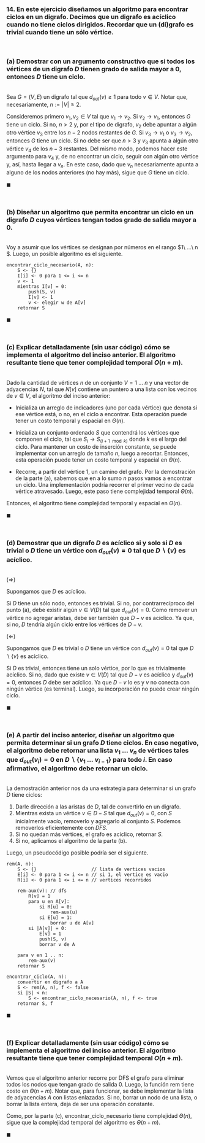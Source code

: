 ### 14. En este ejercicio diseñamos un algoritmo para encontrar ciclos en un digrafo. Decimos que un digrafo es acíclico cuando no tiene ciclos dirigidos. Recordar que un (di)grafo es trivial cuando tiene un sólo vértice.

<br>

### (a) Demostrar con un argumento constructivo que si todos los vértices de un digrafo $D$ tienen grado de salida mayor a $0$, entonces $D$ tiene un ciclo.

\
Sea $G = (V, E)$ un digrafo tal que $d_{out}(v) \geq 1$ para todo $v \in V$. Notar que, necesariamente, $n := |V| \geq 2$.

Consideremos primero $v_1, v_2 \in V$ tal que $v_1 \to v_2$. Si $v_2 \to v_1$, entonces $G$ tiene un ciclo. Si no, $n > 2$ y, por el tipo de digrafo, $v_2$ debe apuntar a algún otro vértice $v_3$ entre los $n - 2$ nodos restantes de $G$. Si $v_3 \to v_1$ o $v_3 \to v_2$, entonces $G$ tiene un ciclo. Si no debe ser que $n > 3$ y $v_3$ apunta a algún otro vértice $v_4$ de los $n - 3$ restantes. Del mismo modo, podemos hacer este argumento para $v_4$ y, de no encontrar un ciclo, seguir con algún otro vértice y, así, hasta llegar a $v_n$. En este caso, dado que $v_n$ necesariamente apunta a alguno de los nodos anteriores (no hay más), sigue que $G$ tiene un ciclo.

$\blacksquare$


<br>

### (b) Diseñar un algoritmo que permita encontrar un ciclo en un digrafo $D$ cuyos vértices tengan todos grado de salida mayor a $0$.

\
Voy a asumir que los vértices se designan por números en el rango $1\ ...\ n $. Luego, un posible algoritmo es el siguiente.

```
encontrar_ciclo_necesario(A, n):
    S <- {}
    I[i] <- 0 para 1 <= i <= n
    v <- 1
    mientras I[v] = 0:
        push(S, v)
        I[v] <- 1
        v <- elegir w de A[v]
    retornar S
```
$\blacksquare$


<br>

### (c) Explicar detalladamente (sin usar código) cómo se implementa el algoritmo del inciso anterior. El algoritmo resultante tiene que tener complejidad temporal $O(n + m)$.

\
Dado la cantidad de vértices $n$ de un conjunto $V = 1\ ...\ n$ y una vector de adyacencias $N$, tal que $N[v]$ contiene un puntero a una lista con los vecinos de $v \in V$, el algoritmo del inciso anterior:

- Inicializa un arreglo de indicadores (uno por cada vértice) que denota si ese vértice está, o no, en el ciclo a encontrar. Esta operación puede tener un costo temporal y espacial en $\Theta(n)$.
- Inicializa un conjunto ordenado $S$ que contendrá los vértices que componen el ciclo, tal que $S_i \to S_{(i+1\mod k)}$ donde $k$ es el largo del ciclo. Para mantener un costo de inserción constante, se puede implementar con un arreglo de tamaño $n$, luego a recortar. Entonces, esta operación puede tener un costo temporal y espacial en $\Theta(n)$.

- Recorre, a partir del vértice $1$, un camino del grafo. Por la demostración de la parte (a), sabemos que en a lo sumo $n$ pasos vamos a encontrar un ciclo. Una implementación podría recorrer el primer vecino de cada vértice atravesado. Luego, este paso tiene complejidad temporal $\Theta(n)$.

Entonces, el algoritmo tiene complejidad temporal y espacial en $\Theta(n)$.

$\blacksquare$


<br>

### (d) Demostrar que un digrafo $D$ es acíclico si y solo si $D$ es trivial o $D$ tiene un vértice con $d_{out}(v) = 0$ tal que $D \backslash \{v\}$ es acíclico.

\
$(\Longrightarrow)$

Supongamos que $D$ es acíclico. 

Si $D$ tiene un sólo nodo, entonces es trivial. Si no, por contrarrecíproco del punto (a), debe existir algún $v \in V(D)$ tal que $d_{out}(v) = 0$. Como remover un vértice no agregar aristas, debe ser también que $D - v$ es acíclico. Ya que, si no, $D$ tendría algún ciclo entre los vértices de $D - v$. 

$(\Longleftarrow)$

Supongamos que $D$ es trivial o $D$ tiene un vértice con $d_{out}(v) = 0$ tal que $D \backslash \{v\}$ es acíclico.

Si $D$ es trivial, entonces tiene un solo vértice, por lo que es trivialmente acíclico. Si no, dado que existe $v \in V(D)$ tal que $D - v$ es acíclico y $d_{out}(v) = 0$, entonces $D$ debe ser acíclico. Ya que $D - v$ lo es y $v$ no conecta con ningún vértice (es terminal). Luego, su incorporación no puede crear ningún ciclo.

$\blacksquare$


<br>

### (e) A partir del inciso anterior, diseñar un algoritmo que permita determinar si un grafo $D$ tiene ciclos. En caso negativo, el algoritmo debe retornar una lista $v_1\ . . .\ v_n$ de vértices tales que $d_{out}(v_i) = 0$ en $D \backslash \{v_1\ . . .\ v_{i−1}\}$ para todo $i$. En caso afirmativo, el algoritmo debe retornar un ciclo.

\
La demostración anterior nos da una estrategia para determinar si un grafo $D$ tiene ciclos:

1. Darle dirección a las aristas de $D$, tal de convertirlo en un digrafo.
2. Mientras exista un vértice $v \in D - S$ tal que $d_{out}(v) = 0$, con $S$ inicialmente vacío, removerlo y agregarlo al conjunto $S$. Podemos removerlos eficientemente con *DFS*.
3. Si no quedan más vértices, el grafo es acíclico, retornar $S$. 
4. Si no, aplicamos el algoritmo de la parte (b).

Luego, un pseudocódigo posible podría ser el siguiente.

```
rem(A, n):
    S <- {}                    // lista de vertices vacios
    E[i] <- 0 para 1 <= i <= n // si 1, el vertice es vacio
    R[i] <- 0 para 1 <= i <= n // vertices recorridos

    rem-aux(v): // dfs 
        R[v] = 1
        para u en A[v]:
            si R[u] = 0:
                rem-aux(u)
            si E[u] = 1:
                borrar u de A[v]
        si |A[v]| = 0:
            E[v] = 1
            push(S, v)
            borrar v de A

    para v en 1 .. n:
        rem-aux(v)
    retornar S
        
encontrar_ciclo(A, n):
    convertir en digrafo a A
    S <- rem(A, n), f <- false
    si |S| < n:
        S <- encontrar_ciclo_necesario(A, n), f <- true
    retornar S, f
```

$\blacksquare$


<br>

### (f) Explicar detalladamente (sin usar código) cómo se implementa el algoritmo del inciso anterior. El algoritmo resultante tiene que tener complejidad temporal $O(n + m)$.

\
Vemos que el algoritmo anterior recorre por DFS el grafo para eliminar todos los nodos que tengan grado de salida $0$. Luego, la función $\text{rem}$ tiene costo en $\Theta(n + m)$. Notar que, para funcionar, se debe implementar la lista de adyacencias $A$ con listas enlazadas. Si no, borrar un nodo de una lista, o borrar la lista entera, deja de ser una operación constante.

Como, por la parte (c), $\text{encontrar\_ciclo\_necesario}$ tiene complejidad $\Theta(n)$, sigue que la complejidad temporal del algoritmo es $\Theta(n + m)$.

$\blacksquare$
